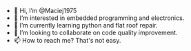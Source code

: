 - 👋 Hi, I’m @Maciej1975
- 👀 I’m interested in embedded programming and electronics.
- 🌱 I’m currently learning python and flat roof repair.
- 💞️ I’m looking to collaborate on code quality improvement.
- 📫 How to reach me? That's not easy.

<!---
Maciej1975/Maciej1975 is a ✨ special ✨ repository because its `README.md` (this file) appears on your GitHub profile.
You can click the Preview link to take a look at your changes.
--->

